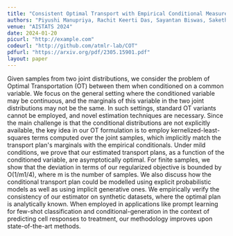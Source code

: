 ```yaml
---
title: "Consistent Optimal Transport with Empirical Conditional Measures"
authors: "Piyushi Manupriya, Rachit Keerti Das, Sayantan Biswas, SakethaNath Jagarlapudi"
venue: "AISTATS 2024"
date: 2024-01-20
picurl: "http://example.com"
codeurl: "http://github.com/atmlr-lab/COT"
pdfurl: "https://arxiv.org/pdf/2305.15901.pdf" 
layout: paper
--- 
```

Given samples from two joint distributions, we consider the problem of Optimal Transportation (OT) between them when conditioned on a common variable. We focus on the general setting where the conditioned variable may be continuous, and the marginals of this variable in the two joint distributions may not be the same. In such settings, standard OT variants cannot be employed, and novel estimation techniques are necessary. Since the main challenge is that the conditional distributions are not explicitly available, the key idea in our OT formulation is to employ kernelized-least-squares terms computed over the joint samples, which implicitly match the transport plan's marginals with the empirical conditionals. Under mild conditions, we prove that our estimated transport plans, as a function of the conditioned variable, are asymptotically optimal. For finite samples, we show that the deviation in terms of our regularized objective is bounded by O(1/m1/4), where m is the number of samples. We also discuss how the conditional transport plan could be modelled using explicit probabilistic models as well as using implicit generative ones. We empirically verify the consistency of our estimator on synthetic datasets, where the optimal plan is analytically known. When employed in applications like prompt learning for few-shot classification and conditional-generation in the context of predicting cell responses to treatment, our methodology improves upon state-of-the-art methods.
